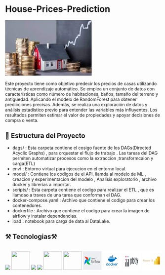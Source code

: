 # House-Prices-Prediction

![imagen](images/casa.jpg)

Este proyecto tiene como objetivo predecir los precios de casas utilizando técnicas de aprendizaje automático. Se emplea un conjunto de datos con características como  número de habitaciones, baños, tamaño del terreno y antigüedad. Aplicando el modelo de RandomForest para obtener predicciones precisas. Además, se realiza una exploración de datos y análisis estadístico previo para entender las variables más influyentes. Los resultados permiten estimar el valor de propiedades y apoyar decisiones de compra o venta.


## 📁 Estructura del Proyecto
- dags/ : Esta carpeta contiene el cosigo fuente de los DAGs(Directed Acyclic Graphs) , para orquestar el flujo de trabajo . Las tareas del DAG permiten automatizar procesos como la extraccion ,transformcaion y carga(ETL)
- env/ : Entorno virtual para ejecucion  en el entorno local.
- model/ : Contiene los codigos de el API, llamda al modelo de ML , creacion y experimentacion del modelo  , Analisis exploratorio , archivo docker y  librerias a importar.
- scripts/ : Esta carpeta contiene el codigo para realizar el ETL , que es llamdao a traves de una tarea que conforman el DAG.
- docker-compose.yaml : Archivo que contiene el codigo para crear los contenedores.
- dockerfile : Archivo que contiene el codigo para crear la imagen de airflow y instalar dependencias.
- load : notebook para carga de data al DataLake.


## ⚒️ Tecnologias⚒️


<br/>
<div align="center">
    <!-- Lenguajes de Programación -->
    <img src="https://skillicons.dev/icons?i=python" />
    <!-- Bibliotecas y Frameworks de Machine Learning -->
    <img src="https://cdn.jsdelivr.net/gh/devicons/devicon@latest/icons/scikitlearn/scikitlearn-original.svg" width="60" height="60" />
    <img src="https://skillicons.dev/icons?i=git,github,vscode" />
    <!-- Entornos de Despliegue y MLOps -->
    <img src="https://skillicons.dev/icons?i=fastapi" />
    <img src="https://cdn.jsdelivr.net/gh/devicons/devicon@latest/icons/pandas/pandas-original-wordmark.svg" width="60" height="60" />
    <img src="https://cdn.jsdelivr.net/gh/devicons/devicon@latest/icons/numpy/numpy-original-wordmark.svg" width="60" height="60" />
    <img src="images/airflowLogoM.png" width="60" height="60" />
    <img src="images/dockerLogo.png" width="60" height="60" />
    <img src="images/PlotlyLogo.png" width="60" height="60" />
    <img src="images/PoweLogo.png" width="60" height="60" />

</div>